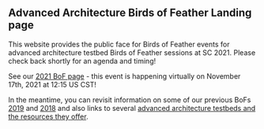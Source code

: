 ## Advanced Architecture Birds of Feather Landing page

This website provides the public face for Birds of Feather events for advanced architecture testbed Birds of Feather sessions at SC 2021. Please check back shortly for an agenda and timing!

See our [2021 BoF page](sc-2021-bof.md) - this event is happening virtually on November 17th, 2021 at 12:15 US CST!

In the meantime, you can revisit information on some of our previous BoFs [2019](https://github.com/caatb/aatb-bofs/blob/gh-pages/sc-2019-bof.md) and [2018](https://github.com/caatb/aatb-bofs/blob/gh-pages/sc-2018-bof.md) and also links to several [advanced architecture testbeds and the resources they offer](https://github.com/caatb/testbed-resources/blob/main/README.md).
